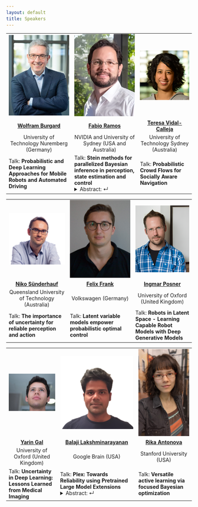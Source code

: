 ```yaml
---
layout: default
title: Speakers
---
```


<table class="table-condensed">
<tbody>
<tr>
<td style="text-align: center; vertical-align: middle;"><div class="circular--portrait"><img src="img/burgard.jpg" alt="Wolfram Burgard"></div></td>
<td style="text-align: center; vertical-align: middle;"><div class="circular--portrait"><img src="img/ramos.png" alt="Fabio Ramos"></div></td>
<td style="text-align: center; vertical-align: middle;"><div class="circular--square"><img src="img/vidal_calleja.png" alt="Teresa Vidal Calleja"></div></td>
</tr>
<tr>
<td style="text-align: center; vertical-align: middle;"><a href="http://www2.informatik.uni-freiburg.de/~burgard/"><b>Wolfram Burgard</b></a></td>
<td style="text-align: center; vertical-align: middle;"><a href="https://fabioramos.github.io/Home.html"><b>Fabio Ramos</b></a></td>
<td style="text-align: center; vertical-align: middle;"><a href="https://profiles.uts.edu.au/Teresa.VidalCalleja"><b>Teresa Vidal-Calleja</b></a></td>
</tr>
<tr>
<td style="text-align: center; vertical-align: middle;">University of Technology Nuremberg (Germany)</td>
<td style="text-align: center; vertical-align: middle;">NVIDIA and University of Sydney (USA and Australia)</td>
<td style="text-align: center; vertical-align: middle;">University of Technology Sydney (Australia)</td>
</tr>
<tr>
<td>Talk: <b>Probabilistic and Deep Learning Approaches for Mobile Robots and Automated Driving</b></td>
<td>Talk: <b>Stein methods for parallelized Bayesian inference in perception, state estimation and control</b>
<details>
  <summary>Abstract: &crarr;</summary>
  <p>Uncertainty estimation is critical in all levels of robotics systems, from perception to control and sequential decision making. Bayesian inference provides a principled framework for reasoning about uncertainty but the computational cost of computing posteriors can make it impractical for deployment in robots. Fortunately, the recent availability of inexpensive, energy-efficient parallel computing hardware and differentiable programming languages has opened the possibility for the development of Bayesian inference algorithms that leverage parallelism and differentiability of both likelihood functions and priors to estimate complex posteriors. In this talk I will describe a powerful nonparametric inference method that uses both differentiability and parallelism to provide nonparametric posterior approximations in a timely manner. Stein Variational Gradient Descent and its generalizations can be used to formulate Bayesian extensions of common methods in robotics such as ICP for perception, particle filters for state estimation, and model predictive control for decision making. I will show that Stein inference scales better with the dimensionality of the data and can be implemented efficiently on GPUs. Finally, I will discuss extensions of Stein methods for sim2real and the automatic adaptation of simulators to reflect real observations.</p>
</details>
</td>
<td>Talk: <b>Probabilistic Crowd Flows for Socially Aware Navigation</b></td>
</tr>
</tbody>
</table>

<table class="table-condensed">
<tbody>
<tr>
<td style="text-align: center; vertical-align: middle;"><div class="circular--square"><img src="img/suenderhauf.png" alt="Niko Sünderhauf"></div></td>
<td style="text-align: center; vertical-align: middle;"><div class="circular--portrait"><img src="img/frank.jpg" alt="Felix Frank"></div></td>
<td style="text-align: center; vertical-align: middle;"><div class="circular--portrait"><img src="img/posner4x.png" alt="Ingmar Posner"></div></td>
</tr>
<tr>
<td style="text-align: center; vertical-align: middle;"><a href="https://nikosuenderhauf.github.io/"><b>Niko Sünderhauf</b></a></td>
<td style="text-align: center; vertical-align: middle;"><a href="https://argmax.ai/team/felix-frank/"><b>Felix Frank</b></a></td>
<td style="text-align: center; vertical-align: middle;"><a href="https://eng.ox.ac.uk/people/ingmar-posner/"><b>Ingmar Posner</b></a></td>
</tr>
<tr>
<td style="text-align: center; vertical-align: middle;">Queensland University of Technology (Australia)</td>
<td style="text-align: center; vertical-align: middle;">Volkswagen (Germany)</td>
<td style="text-align: center; vertical-align: middle;">University of Oxford (United Kingdom)</td>
</tr>
<tr>
<td>Talk: <b>The importance of uncertainty for reliable perception and action</b></td>
<td>Talk: <b>Latent variable models empower probabilistic optimal control</b></td>
<td>Talk: <b>Robots in Latent Space - Learning Capable Robot Models with Deep Generative Models</b></td>
</tr>
</tbody>
</table>

<table class="table table-condensed">
<tbody>
<tr>
<!--<td><div class="circular--portrait"><img src="img/agha.jpg" alt="Ali Agha"></div></td>-->
<td style="text-align: center; vertical-align: middle;"><div class="circular--landscape"><img src="img/gal.jpg" alt="Yarin Gal"></div></td>
<td style="text-align: center; vertical-align: middle;"><div class="circular--square"><img src="img/balaji.png" alt="Balaji Lakshminarayanan"></div></td>
<td style="text-align: center; vertical-align: middle;"><div class="circular--portrait"><img src="img/antonova.png" alt="Rika Antonova"></div></td>
</tr>
<tr>
<!--<td style="text-align: center; vertical-align: middle;"><a href="https://aliagha.site/"><b>Ali Agha</b></a></td>-->
<td style="text-align: center; vertical-align: middle;"><a href="https://www.cs.ox.ac.uk/people/yarin.gal/website/"><b>Yarin Gal</b></a></td>
<td style="text-align: center; vertical-align: middle;"><a href="http://www.gatsby.ucl.ac.uk/~balaji/"><b>Balaji Lakshminarayanan</b></a></td>
<td style="text-align: center; vertical-align: middle;"><a href="https://contactrika.github.io/"><b>Rika Antonova</b></a></td>
</tr>
<tr>
<!--<td style="text-align: center; vertical-align: middle;">JPL NASA (USA)</td>-->
<td style="text-align: center; vertical-align: middle;">University of Oxford (United Kingdom)</td>
<td style="text-align: center; vertical-align: middle;">Google Brain (USA)</td>
<td style="text-align: center; vertical-align: middle;">Stanford University (USA)</td>
</tr>
<tr>
<!--<td style="text-align: center; vertical-align: middle;">Talk: <b>TBD</b></td>-->
<td>Talk: <b>Uncertainty in Deep Learning: Lessons Learned from Medical Imaging</b></td>
<td>Talk: <b>Plex: Towards Reliability using Pretrained Large Model Extensions</b>
<details>
<summary>Abstract: &crarr;</summary>
<p markdown=1>A recent trend in artificial intelligence is the use of pretrained models for language and vision tasks, which have achieved extraordinary performance but also puzzling failures. Probing these models' abilities in diverse ways is therefore critical to the field. I will talk about our recent work exploring the reliability of models, where we define a reliable model as one that not only achieves strong predictive performance but also performs well consistently over many decision-making tasks involving uncertainty (e.g., selective prediction, open set recognition, calibration under shift), robust generalization (e.g., accuracy and log-likelihood on in- and out-of-distribution datasets), and adaptation (e.g., active learning, few-shot uncertainty). Plex builds on our work on scalable building blocks for probabilistic deep learning such as Gaussian process last-layer and efficient variants of deep ensembles. We show that Plex improves the state-of-the-art across reliability tasks, and simplifies the traditional protocol as it improves the out-of-the-box performance and does not require designing scores or tuning the model for each task. [Paper](https://arxiv.org/abs/2207.07411), [Blog](https://ai.googleblog.com/2022/07/towards-reliability-in-deep-learning.html)</p>
</details>
</td>
<td>Talk: <b>Versatile active learning via focused Bayesian optimization</b></td>
</tr>
</tbody>
</table>
